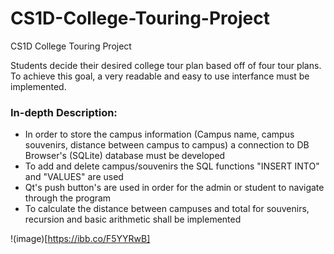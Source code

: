 # CS1D-College-Touring-Project
CS1D College Touring Project

Students decide their desired college tour plan based off of four tour plans. To achieve this goal, a very readable and easy to use interfance must be implemented. 

### In-depth Description:
- In order to store the campus information (Campus name, campus souvenirs, distance between campus to campus) a connection to DB Browser's (SQLite) database must be developed
- To add and delete campus/souvenirs the SQL functions "INSERT INTO" and  "VALUES" are used
- Qt's push button's are used in order for the admin or student to navigate through the program
- To calculate the distance between campuses and total for souvenirs, recursion and basic arithmetic shall be implemented

!(image)[https://ibb.co/F5YYRwB]
